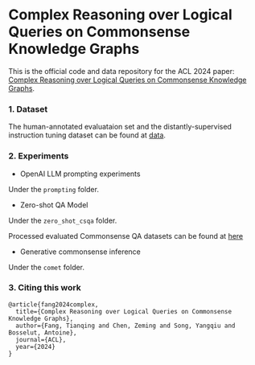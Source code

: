 # Complex Reasoning over Logical Queries on Commonsense Knowledge Graphs

This is the official code and data repository for the ACL 2024 paper: [Complex Reasoning over Logical Queries on Commonsense Knowledge Graphs](https://arxiv.org/abs/2403.07398).

### 1. Dataset

The human-annotated evaluataion set and the distantly-supervised instruction tuning dataset can be found at [data](https://huggingface.co/datasets/tqfang229/COM2-commonsense).

### 2. Experiments

- OpenAI LLM prompting experiments

Under the `prompting` folder.

- Zero-shot QA Model

Under the `zero_shot_csqa` folder.

Processed evaluated Commonsense QA datasets can be found at [here](https://github.com/HKUST-KnowComp/CAR/blob/main/tasks/)

- Generative commonsense inference

Under the `comet` folder.


### 3. Citing this work

```
@article{fang2024complex,
  title={Complex Reasoning over Logical Queries on Commonsense Knowledge Graphs},
  author={Fang, Tianqing and Chen, Zeming and Song, Yangqiu and Bosselut, Antoine},
  journal={ACL},
  year={2024}
}
```